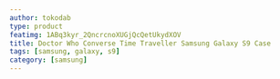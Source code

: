 ```yaml
---
author: tokodab
type: product
featimg: 1ABq3kyr_2QncrcnoXUGjQcQetUkydXOV
title: Doctor Who Converse Time Traveller Samsung Galaxy S9 Case
tags: [samsung, galaxy, s9]
category: [samsung]
---
```

